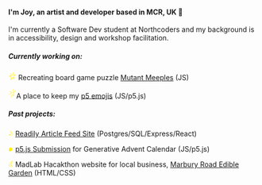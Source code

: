 
#### I'm Joy, an artist and developer based in MCR, UK 🐸  
I'm currently a Software Dev student at Northcoders and my background is in accessibility, design and workshop facilitation.

##### Currently working on:  
<img src="https://github.com/andothergames/stars/blob/main/starss/star9.png?raw=true?" width="16"> Recreating board game puzzle [Mutant Meeples](https://andothergames.github.io/MM/) (JS)

<img src="https://github.com/andothergames/stars/blob/main/starss/star1.png?raw=true?" width="16">A place to keep my [p5 emojis](https://andothergames.github.io/p5/) (JS/p5.js)

##### Past projects:  
<img src="https://github.com/andothergames/stars/blob/main/starss/star15.png?raw=true?" width="10"> [Readily Article Feed Site](https://github.com/andothergames/fe-readily) (Postgres/SQL/Express/React)

<img src="https://github.com/andothergames/stars/blob/main/starss/star4.png?raw=true?" width="10"> [p5.js Submission](https://generativeadvent.itch.io/generative-advent-2023) for Generative Advent Calendar (JS/p5.js)

<img src="https://github.com/andothergames/stars/blob/main/starss/star3.png?raw=true?" width="10"> MadLab Hacakthon website for local business, [Marbury Road Edible Garden](https://andothergames.github.io/marburyRoadEdibleGarden/) (HTML/CSS)
